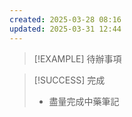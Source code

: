 ```yaml
---
created: 2025-03-28 08:16
updated: 2025-03-31 12:44
---
```

> [!EXAMPLE] 待辦事項


> [!SUCCESS] 完成
>- 盡量完成中藥筆記

